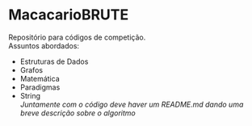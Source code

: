 # MacacarioBRUTE
Repositório para códigos de competição.\
Assuntos abordados:
* Estruturas de Dados
* Grafos
* Matemática
* Paradigmas
* String\
*Juntamente com o código deve haver um README.md dando uma breve descrição sobre o algoritmo*
